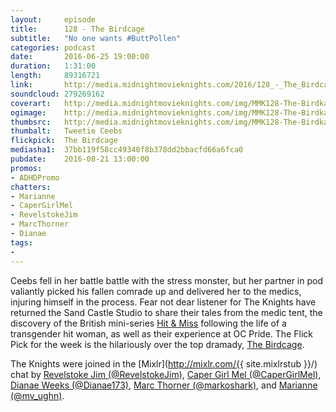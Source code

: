 ```yaml
---
layout:     episode
title:      128 - The Birdcage
subtitle:	"No one wants #ButtPollen"
categories: podcast
date:       2016-06-25 19:00:00
duration:   1:31:00
length:		89316721
link:       http://media.midnightmovieknights.com/2016/128_-_The_Birdcage.m4a
soundcloud: 279269162
coverart:   http://media.midnightmovieknights.com/img/MMK128-The-Birdkage-1400x1400.png
ogimage:    http://media.midnightmovieknights.com/img/MMK128-The-Birdkage-750x750.png
thumbsrc:   http://media.midnightmovieknights.com/img/MMK128-The-Birdkage-200x200.png
thumbalt:	Tweetie Ceebs
flickpick:  The Birdcage
mediasha1:	37bb119f58cc49340f8b378dd2bbacfd66a6fca0
pubdate:    2016-08-21 13:00:00
promos:
- ADHDPromo
chatters:
- Marianne
- CaperGirlMel
- RevelstokeJim
- MarcThorner
- Dianae
tags:
-
---
```

Ceebs fell in her battle battle with the stress monster, but her partner in pod valiantly picked his fallen comrade up and delivered her to the medics, injuring himself in the process. Fear not dear listener for The Knights have returned the Sand Castle Studio to share their tales from the medic tent, the discovery of the British mini-series [Hit & Miss](http://www.imdb.com/title/tt2232345/) following the life of a transgender hit woman, as well as their experience at OC Pride. The Flick Pick for the week is the hilariously over the top dramady, [The Birdcage](http://www.imdb.com/title/tt0115685/).


The Knights were joined in the [Mixlr](http://mixlr.com/{{ site.mixlrstub }}/) chat by [Revelstoke Jim (@RevelstokeJim)](https://twitter.com/RevelstokeJim), [Caper Girl Mel (@CaperGirlMel)](https://twitter.com/CaperGirlMel), [Dianae Weeks (@Dianae173)](https://twitter.com/Dianae173), [Marc Thorner (@markoshark)](https://twitter.com/markoshark), and [Marianne (@mv_ughn)](https://twitter.com/mv_ughn).
